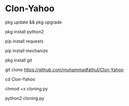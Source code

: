 # Clon-Yahoo

pkg update && pkg upgrade

pkg install python2

pip install requests

pip install mechanize

pkg install git

git clone https://github.com/muhammadfathul/Clon-Yahoo

cd Clon-Yahoo

chmod +x cloning.py

python2 cloning.py
